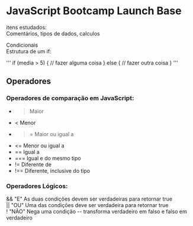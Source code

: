 # JavaScript Bootcamp Launch Base

itens estudados:   
Comentários, tipos de dados, calculos   


Condicionais   
Estrutura de um if:   

'''
if (media > 5) {
    // fazer alguma coisa
} else {
    // fazer outra coisa
}
'''

## Operadores   
### Operadores de comparação em JavaScript:   

- >   Maior   
- <   Menor   
- >=  Maior ou igual a   
- <=  Menor ou igual a   
- ==  Igual a    
- === Igual e do mesmo tipo   
- !=  Diferente de    
- !== Diferente, inclusive do tipo       
   
### Operadores Lógicos:   

&& "E" As duas condições devem ser verdadeiras para retornar true   
|| "OU" Uma das condições deve ser verdadeira para retornar true   
! "NÃO" Nega uma condição -- transforma verdadeiro em falso e falso em verdadeiro   


